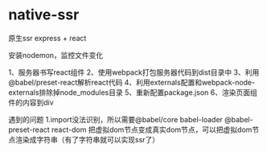 # native-ssr
原生ssr
express + react 

安装nodemon，监控文件变化


1、服务器书写react组件
2、使用webpack打包服务器代码到dist目录中
3、利用@babel/preset-react解析react代码
4、利用externals配置和webpack-node-externals排除掉node_modules目录
5、重新配置package.json
6、渲染页面组件的内容到div

遇到的问题
1.import没法识别，所以需要@babel/core babel-loader @babel-preset-react
react-dom  把虚拟dom节点变成真实dom节点，可以把虚拟dom节点渲染成字符串（有了字符串就可以实现ssr了）